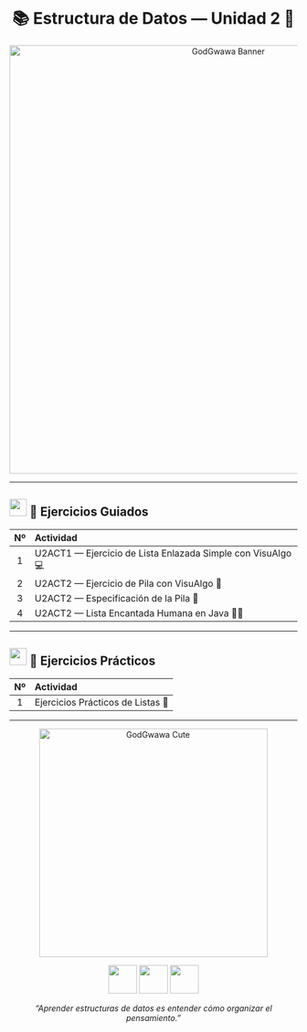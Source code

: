 <h1 align="center">📚 Estructura de Datos — Unidad 2 🧠</h1>

<p align="center">
  <!-- Imagen superior personalizada -->
  <img src="https://i.pinimg.com/originals/90/e4/38/90e43809faf2f2a5f35f0b4fc858c8be.jpg" width="750" alt="GodGwawa Banner">
</p>

---

## <img src="https://cdn-icons-png.flaticon.com/512/1995/1995574.png" width="30"> 📘 Ejercicios Guiados

| Nº | Actividad |
|:--:|:-----------|
| 1 | U2ACT1 — Ejercicio de Lista Enlazada Simple con VisuAlgo 💻 |
| 2 | U2ACT2 — Ejercicio de Pila con VisuAlgo 🔁 |
| 3 | U2ACT2 — Especificación de la Pila 🧾 |
| 4 | U2ACT2 — Lista Encantada Humana en Java 👩‍💻 |

---

## <img src="https://cdn-icons-png.flaticon.com/512/3135/3135715.png" width="30"> 🧩 Ejercicios Prácticos

| Nº | Actividad |
|:--:|:-----------|
| 1 | Ejercicios Prácticos de Listas 🔗 |

---

<p align="center">
  <!-- Imagen inferior personalizada -->
  <img src="https://i.pinimg.com/originals/8b/ba/6a/8bba6ae02f9725b4889252f6ecf8a1ab.jpg" width="400" alt="GodGwawa Cute">
</p>

<p align="center">
  <img src="https://cdn-icons-png.flaticon.com/512/3062/3062634.png" width="50">
  <img src="https://cdn-icons-png.flaticon.com/512/1998/1998577.png" width="50">
  <img src="https://cdn-icons-png.flaticon.com/512/3199/3199873.png" width="50">
</p>

<p align="center">
  <em>“Aprender estructuras de datos es entender cómo organizar el pensamiento.”</em>
</p>
